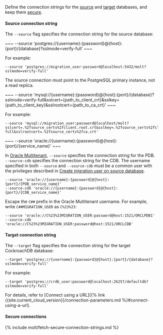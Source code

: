 Define the connection strings for the [source](#source-connection-string) and [target](#target-connection-string) databases, and keep them [secure](#secure-connections).

#### Source connection string

The `--source` flag specifies the connection string for the source database:

<section class="filter-content" markdown="1" data-scope="postgres">
~~~
--source 'postgres://{username}:{password}@{host}:{port}/{database}?sslmode=verify-full'
~~~

For example:

~~~
--source 'postgres://migration_user:password@localhost:5432/molt?sslmode=verify-full'
~~~

The source connection must point to the PostgreSQL primary instance, not a read replica.
</section>

<section class="filter-content" markdown="1" data-scope="mysql">
~~~
--source 'mysql://{username}:{password}@{host}:{port}/{database}?sslmode=verify-full&sslcert={path_to_client_crt}&sslkey={path_to_client_key}&sslrootcert={path_to_ca_crt}'
~~~

For example:

~~~
--source 'mysql://migration_user:password@localhost/molt?sslcert=.%2fsource_certs%2fclient.root.crt&sslkey=.%2fsource_certs%2fclient.root.key&sslmode=verify-full&sslrootcert=.%2fsource_certs%2fca.crt'
~~~
</section>

<section class="filter-content" markdown="1" data-scope="oracle">
~~~
--source 'oracle://{username}:{password}@{host}:{port}/{service_name}'
~~~

In [Oracle Multitenant](https://docs.oracle.com/en/database/oracle/oracle-database/21/cncpt/CDBs-and-PDBs.html), `--source` specifies the connection string for the PDB. `--source-cdb` specifies the connection string for the CDB. The username specified in both `--source` and `--source-cdb` must be a common user with the privileges described in [Create migration user on source database](#create-migration-user-on-source-database).

~~~
--source 'oracle://{username}:{password}@{host}:{port}/{PDB_service_name}'
--source-cdb 'oracle://{username}:{password}@{host}:{port}/{CDB_service_name}'
~~~

Escape the `C##` prefix in the Oracle Multitenant username. For example, write `C##MIGRATION_USER` as `C%23%23`:

~~~
--source 'oracle://C%23%23MIGRATION_USER:password@host:1521/ORCLPDB1'
--source-cdb 'oracle://C%23%23MIGRATION_USER:password@host:1521/ORCLCDB'
~~~
</section>

#### Target connection string

The `--target` flag specifies the connection string for the target CockroachDB database:

~~~
--target 'postgres://{username}:{password}@{host}:{port}/{database}?sslmode=verify-full'
~~~

For example:

~~~
--target 'postgres://crdb_user:password@localhost:26257/defaultdb?sslmode=verify-full'
~~~

For details, refer to [Connect using a URL]({% link {{site.current_cloud_version}}/connection-parameters.md %}#connect-using-a-url).

#### Secure connections

{% include molt/fetch-secure-connection-strings.md %}